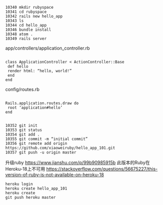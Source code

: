 
```
10340 mkdir rubyspace
10341 cd rubyspace
10342 rails new hello_app
10343 ls
10344 cd hello_app
10346 bundle install
10348 atom .
10349 rails server

```





app/controllers/application_controller.rb

```

class ApplicationController < ActionController::Base
 def hello
 render html: “hello, world!”
 end
end
```



config/routes.rb
```

Rails.application.routes.draw do
 root ‘application#hello’
end
```







```

10352 git init
10353 git status
10354 git add .
10355 git commit -m “initial commit”
10356 git remote add origin https://github.com/xiaoweiruby/hello_app_101.git
10357 git push -u origin master
```
升级ruby
https://www.jianshu.com/p/99b90985915b
此版本的Ruby在Heroku-18上不可用
https://stackoverflow.com/questions/56675227/this-version-of-ruby-is-not-available-on-heroku-18

```
heroku login
heroku create hello_app_101
heroku create
git push heroku master

```
